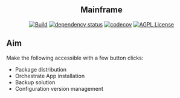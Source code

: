 <div align="center">

## Mainframe

[![Build](https://github.com/shuttlecraft/mainframe/actions/workflows/linux.yml/badge.svg)](https://github.com/shuttlecraft/mainframe/actions/workflows/linux.yml)
[![dependency status](https://deps.rs/repo/github/shuttlecraft/mainframe/status.svg?style=flat-square)](https://deps.rs/repo/github/shuttlecraft/mainframe)
[![codecov](https://codecov.io/gh/shuttlecraft/mainframe/branch/master/graph/badge.svg?style=flat-square)](https://codecov.io/gh/shuttlecraft/mainframe)
[![AGPL License](https://img.shields.io/badge/license-AGPL-blue.svg?style=flat-square)](http://www.gnu.org/licenses/agpl-3.0)

</div>

## Aim

Make the following accessible with a few button clicks:

- Package distribution
- Orchestrate App installation
- Backup solution
- Configuration version management
